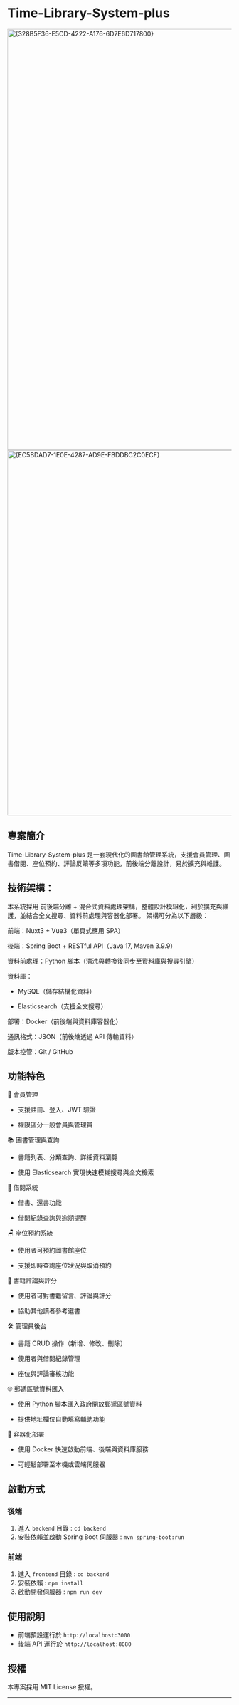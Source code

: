﻿# Time-Library-System-plus
<img width="946" alt="{328B5F36-E5CD-4222-A176-6D7E6D717800}" src="https://github.com/user-attachments/assets/832189ef-9d56-47bf-8a1a-4a13b896cfe9" />
<img width="821" alt="{EC5BDAD7-1E0E-4287-AD9E-FBDDBC2C0ECF}" src="https://github.com/user-attachments/assets/037f053c-1ff1-4178-be06-886b18589bc7" />


## 專案簡介
Time-Library-System-plus 是一套現代化的圖書館管理系統，支援會員管理、圖書借閱、座位預約、評論反饋等多項功能，前後端分離設計，易於擴充與維護。


## 技術架構：
本系統採用 前後端分離 + 混合式資料處理架構，整體設計模組化，利於擴充與維護，並結合全文搜尋、資料前處理與容器化部署。
架構可分為以下層級：

前端：Nuxt3 + Vue3（單頁式應用 SPA）

後端：Spring Boot + RESTful API（Java 17, Maven 3.9.9）

資料前處理：Python 腳本（清洗與轉換後同步至資料庫與搜尋引擎）

資料庫：

 - MySQL（儲存結構化資料）

 - Elasticsearch（支援全文搜尋）

部署：Docker（前後端與資料庫容器化）

通訊格式：JSON（前後端透過 API 傳輸資料）

版本控管：Git / GitHub


## 功能特色
🔐 會員管理

 - 支援註冊、登入、JWT 驗證

 - 權限區分一般會員與管理員

📚 圖書管理與查詢

 - 書籍列表、分類查詢、詳細資料瀏覽

 - 使用 Elasticsearch 實現快速模糊搜尋與全文檢索

📖 借閱系統

 - 借書、還書功能

 - 借閱紀錄查詢與逾期提醒

🪑 座位預約系統

 - 使用者可預約圖書館座位

 - 支援即時查詢座位狀況與取消預約

💬 書籍評論與評分

 - 使用者可對書籍留言、評論與評分

 - 協助其他讀者參考選書

🛠️ 管理員後台

 - 書籍 CRUD 操作（新增、修改、刪除）

 - 使用者與借閱紀錄管理

 - 座位與評論審核功能

🌐 郵遞區號資料匯入

 - 使用 Python 腳本匯入政府開放郵遞區號資料

 - 提供地址欄位自動填寫輔助功能

🚀 容器化部署

 - 使用 Docker 快速啟動前端、後端與資料庫服務

 - 可輕鬆部署至本機或雲端伺服器


## 啟動方式

### 後端
1. 進入 `backend` 目錄 :
   ```cd backend```
2. 安裝依賴並啟動 Spring Boot 伺服器 :
   ```mvn spring-boot:run```

### 前端
1. 進入 `frontend` 目錄 :
   ```cd backend```
2. 安裝依賴 :
   ```npm install```
3. 啟動開發伺服器 :
   ```npm run dev```

## 使用說明
- 前端預設運行於 `http://localhost:3000`
- 後端 API 運行於 `http://localhost:8080`

## 授權
本專案採用 MIT License 授權。

---
